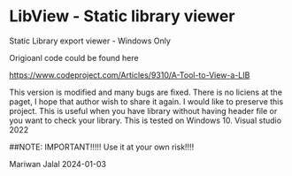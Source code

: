 # LibView  - Static library viewer
Static Library export viewer - Windows Only

Origioanl code could be found here 

https://www.codeproject.com/Articles/9310/A-Tool-to-View-a-LIB


This version is modified and many bugs are fixed. There is no liciens at the paget, I hope that author wish to share it again.
I would like to preserve this project. This is useful when you have library without having header file or you want to check your library. 
This is tested on Windows 10. 
Visual studio 2022

##NOTE: IMPORTANT!!!!!
Use it at your own risk!!!!



Mariwan Jalal 2024-01-03
